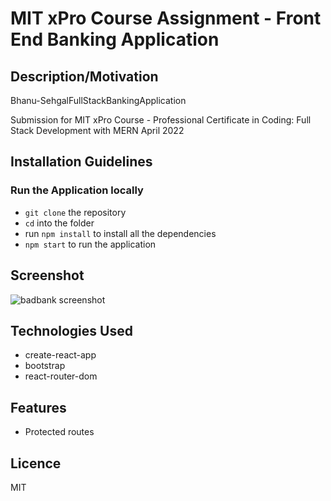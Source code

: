 # MIT xPro Course Assignment - Front End Banking Application

## Description/Motivation
Bhanu-SehgalFullStackBankingApplication

Submission for MIT xPro Course - Professional Certificate in Coding: Full Stack Development with MERN April 2022

## Installation Guidelines

### Run the Application locally

- `git clone` the repository
- `cd` into the folder
- run `npm install` to install all the dependencies
- `npm start` to run the application

## Screenshot

![badbank screenshot](https://github.com/danielmarkow/banking-application/blob/main/bad-bank.png?raw=true)

## Technologies Used

- create-react-app
- bootstrap
- react-router-dom

## Features

- Protected routes

## Licence

MIT
